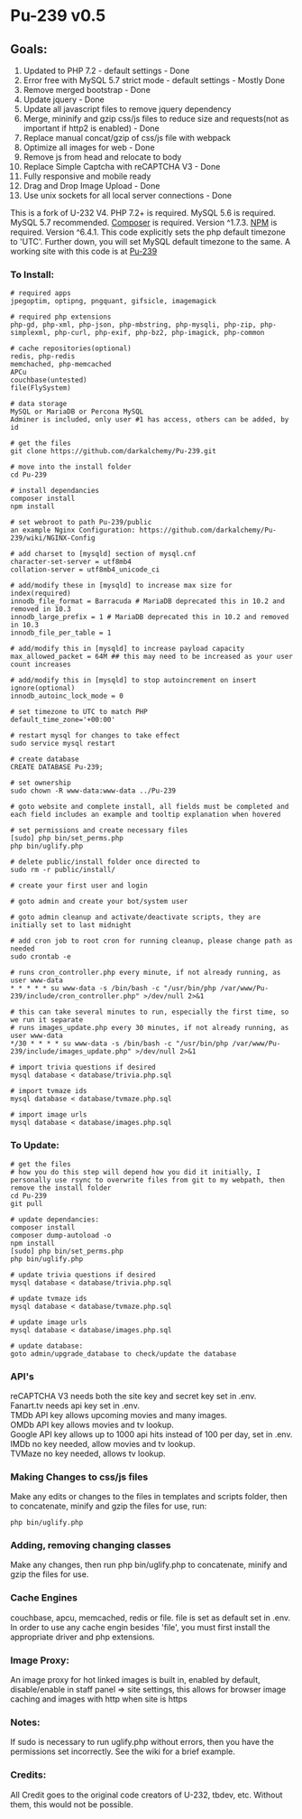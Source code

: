 # Pu-239 v0.5

## Goals:
1. Updated to PHP 7.2 - default settings - Done
2. Error free with MySQL 5.7 strict mode - default settings - Mostly Done
3. Remove merged bootstrap - Done
4. Update jquery - Done
5. Update all javascript files to remove jquery dependency
6. Merge, mininify and gzip css/js files to reduce size and requests(not as important if http2 is enabled) - Done
7. Replace manual concat/gzip of css/js file with webpack
8. Optimize all images for web - Done
9. Remove js from head and relocate to body
10. Replace Simple Captcha with reCAPTCHA V3 - Done
11. Fully responsive and mobile ready
12. Drag and Drop Image Upload - Done
13. Use unix sockets for all local server connections - Done

This is a fork of U-232 V4. 
PHP 7.2+ is required. 
MySQL 5.6 is required. MySQL 5.7 recommended. 
[Composer](https://getcomposer.org/download/) is required. Version ^1.7.3. 
[NPM](https://nodejs.org/en/download/package-manager/) is required. Version ^6.4.1. 
This code explicitly sets the php default timezone to 'UTC'. Further down, you will set MySQL default timezone to the same. 
A working site with this code is at [Pu-239](https://pu-239.pw/)  

### To Install:
```
# required apps
jpegoptim, optipng, pngquant, gifsicle, imagemagick

# required php extensions
php-gd, php-xml, php-json, php-mbstring, php-mysqli, php-zip, php-simplexml, php-curl, php-exif, php-bz2, php-imagick, php-common

# cache repositories(optional)
redis, php-redis
memchached, php-memcached
APCu
couchbase(untested)
file(FlySystem)

# data storage
MySQL or MariaDB or Percona MySQL
Adminer is included, only user #1 has access, others can be added, by id

# get the files
git clone https://github.com/darkalchemy/Pu-239.git

# move into the install folder
cd Pu-239

# install dependancies
composer install
npm install

# set webroot to path Pu-239/public
an example Nginx Configuration: https://github.com/darkalchemy/Pu-239/wiki/NGINX-Config
 
# add charset to [mysqld] section of mysql.cnf
character-set-server = utf8mb4
collation-server = utf8mb4_unicode_ci

# add/modify these in [mysqld] to increase max size for index(required)
innodb_file_format = Barracuda # MariaDB deprecated this in 10.2 and removed in 10.3
innodb_large_prefix = 1 # MariaDB deprecated this in 10.2 and removed in 10.3
innodb_file_per_table = 1

# add/modify this in [mysqld] to increase payload capacity
max_allowed_packet = 64M ## this may need to be increased as your user count increases

# add/modify this in [mysqld] to stop autoincrement on insert ignore(optional)
innodb_autoinc_lock_mode = 0

# set timezone to UTC to match PHP
default_time_zone='+00:00'

# restart mysql for changes to take effect
sudo service mysql restart

# create database
CREATE DATABASE Pu-239;

# set ownership
sudo chown -R www-data:www-data ../Pu-239

# goto website and complete install, all fields must be completed and each field includes an example and tooltip explanation when hovered

# set permissions and create necessary files
[sudo] php bin/set_perms.php
php bin/uglify.php 

# delete public/install folder once directed to
sudo rm -r public/install/

# create your first user and login

# goto admin and create your bot/system user

# goto admin cleanup and activate/deactivate scripts, they are initially set to last midnight

# add cron job to root cron for running cleanup, please change path as needed
sudo crontab -e

# runs cron_controller.php every minute, if not already running, as user www-data
* * * * * su www-data -s /bin/bash -c "/usr/bin/php /var/www/Pu-239/include/cron_controller.php" >/dev/null 2>&1

# this can take several minutes to run, especially the first time, so we run it separate
# runs images_update.php every 30 minutes, if not already running, as user www-data
*/30 * * * * su www-data -s /bin/bash -c "/usr/bin/php /var/www/Pu-239/include/images_update.php" >/dev/null 2>&1

# import trivia questions if desired
mysql database < database/trivia.php.sql

# import tvmaze ids
mysql database < database/tvmaze.php.sql

# import image urls
mysql database < database/images.php.sql
```

### To Update:
```
# get the files
# how you do this step will depend how you did it initially, I personally use rsync to overwrite files from git to my webpath, then remove the install folder
cd Pu-239
git pull

# update dependancies:
composer install
composer dump-autoload -o
npm install
[sudo] php bin/set_perms.php
php bin/uglify.php

# update trivia questions if desired
mysql database < database/trivia.php.sql

# update tvmaze ids
mysql database < database/tvmaze.php.sql

# update image urls
mysql database < database/images.php.sql

# update database:
goto admin/upgrade_database to check/update the database
```

### API's 
reCAPTCHA V3 needs both the site key and secret key set in .env.  
Fanart.tv needs api key set in .env.  
TMDb API key allows upcoming movies and many images.  
OMDb API key allows movies and tv lookup.  
Google API key allows up to 1000 api hits instead of 100 per day, set in .env.  
IMDb no key needed, allow movies and tv lookup.  
TVMaze no key needed, allows tv lookup.  

### Making Changes to css/js files  
Make any edits or changes to the files in templates and scripts folder, then to concatenate, minify and gzip the files for use, run:
```
php bin/uglify.php
```

### Adding, removing changing classes   
Make any changes, then run php bin/uglify.php to concatenate, minify and gzip the files for use.

### Cache Engines  
couchbase, apcu, memcached, redis or file. file is set as default set in .env. In order to use any cache engin besides 'file', you must first install the appropriate driver and php extensions.

### Image Proxy:  
An image proxy for hot linked images is built in, enabled by default, disable/enable in staff panel => site settings, this allows for browser image caching and images with http when site is https

### Notes: 
If sudo is necessary to run uglify.php without errors, then you have the permissions set incorrectly. See the wiki for a brief example.

### Credits:  
All Credit goes to the original code creators of U-232, tbdev, etc. Without them, this would not be possible.
